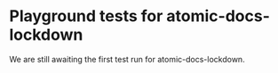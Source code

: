 # Playground tests for atomic-docs-lockdown
We are still awaiting the first test run for atomic-docs-lockdown.
